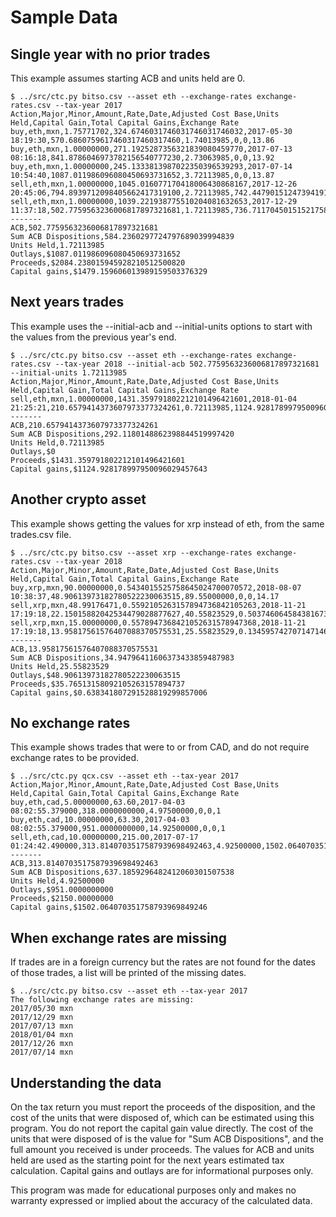# Sample Data

## Single year with no prior trades

This example assumes starting ACB and units held are 0.

```
$ ../src/ctc.py bitso.csv --asset eth --exchange-rates exchange-rates.csv --tax-year 2017
Action,Major,Minor,Amount,Rate,Date,Adjusted Cost Base,Units Held,Capital Gain,Total Capital Gains,Exchange Rate
buy,eth,mxn,1.75771702,324.6746031746031746031746032,2017-05-30 18:19:30,570.6860759617460317460317460,1.74013985,0,0,13.86
buy,eth,mxn,1.00000000,271.1925287356321839080459770,2017-07-13 08:16:18,841.8786046973782156540777230,2.73063985,0,0,13.92
buy,eth,mxn,1.00000000,245.1333813987022350396539293,2017-07-14 10:54:40,1087.011986096080450693731652,3.72113985,0,0,13.87
sell,eth,mxn,1.00000000,1045.016077170418006430868167,2017-12-26 20:45:06,794.8939712098405662417319100,2.72113985,742.4479015124739419145597440,742.4479015124739419145597440,15.55
sell,eth,mxn,1.00000000,1039.221938775510204081632653,2017-12-29 11:37:18,502.7759563236006817897321681,1.72113985,736.7117045015152175888165851,1479.159606013989159503376329,15.68
-------
ACB,502.7759563236006817897321681
Sum ACB Dispositions,584.2360297724797689039994839
Units Held,1.72113985
Outlays,$1087.011986096080450693731652
Proceeds,$2084.238015945928210512500820
Capital gains,$1479.159606013989159503376329
```

## Next years trades

This example uses the --initial-acb and --initial-units options to start with the values from the previous year's end.

```
$ ../src/ctc.py bitso.csv --asset eth --exchange-rates exchange-rates.csv --tax-year 2018 --initial-acb 502.7759563236006817897321681 --initial-units 1.72113985
Action,Major,Minor,Amount,Rate,Date,Adjusted Cost Base,Units Held,Capital Gain,Total Capital Gains,Exchange Rate
sell,eth,mxn,1.00000000,1431.359791802212101496421601,2018-01-04 21:25:21,210.6579414373607973377324261,0.72113985,1124.928178997950096029457643,1124.928178997950096029457643,15.37
-------
ACB,210.6579414373607973377324261
Sum ACB Dispositions,292.1180148862398844519997420
Units Held,0.72113985
Outlays,$0
Proceeds,$1431.359791802212101496421601
Capital gains,$1124.928178997950096029457643
```

## Another crypto asset

This example shows getting the values for xrp instead of eth, from the same trades.csv file.

```
$ ../src/ctc.py bitso.csv --asset xrp --exchange-rates exchange-rates.csv --tax-year 2018
Action,Major,Minor,Amount,Rate,Date,Adjusted Cost Base,Units Held,Capital Gain,Total Capital Gains,Exchange Rate
buy,xrp,mxn,90.00000000,0.5434015525758645024700070572,2018-08-07 10:38:37,48.90613973182780522230063515,89.55000000,0,0,14.17
sell,xrp,mxn,48.99176471,0.5592105263157894736842105263,2018-11-21 17:19:18,22.15015882042534479028877627,40.55823529,0.50374606458438167325129902,0.50374606458438167325129902,15.20
sell,xrp,mxn,15.00000000,0.5578947368421052631578947368,2018-11-21 17:19:18,13.95817561576407088370575531,25.55823529,0.134595742707147146048557986,0.638341807291528819299857006,15.20
-------
ACB,13.95817561576407088370575531
Sum ACB Dispositions,34.94796411606373433859487983
Units Held,25.55823529
Outlays,$48.90613973182780522230063515
Proceeds,$35.76513158092105263157894737
Capital gains,$0.638341807291528819299857006
```

## No exchange rates

This example shows trades that were to or from CAD, and do not require exchange rates to be provided.

```
$ ../src/ctc.py qcx.csv --asset eth --tax-year 2017
Action,Major,Minor,Amount,Rate,Date,Adjusted Cost Base,Units Held,Capital Gain,Total Capital Gains,Exchange Rate
buy,eth,cad,5.00000000,63.60,2017-04-03 08:02:55.379000,318.0000000000,4.97500000,0,0,1
buy,eth,cad,10.00000000,63.30,2017-04-03 08:02:55.379000,951.0000000000,14.92500000,0,0,1
sell,eth,cad,10.00000000,215.00,2017-07-17 01:24:42.490000,313.8140703517587939698492463,4.92500000,1502.064070351758793969849246,1502.064070351758793969849246,1
-------
ACB,313.8140703517587939698492463
Sum ACB Dispositions,637.1859296482412060301507538
Units Held,4.92500000
Outlays,$951.0000000000
Proceeds,$2150.00000000
Capital gains,$1502.064070351758793969849246
```

## When exchange rates are missing

If trades are in a foreign currency but the rates are not found for the dates of those trades,
a list will be printed of the missing dates.

```
$ ../src/ctc.py bitso.csv --asset eth --tax-year 2017
The following exchange rates are missing:
2017/05/30 mxn
2017/12/29 mxn
2017/07/13 mxn
2018/01/04 mxn
2017/12/26 mxn
2017/07/14 mxn
```

## Understanding the data

On the tax return you must report the proceeds of the disposition, and the cost of the units that
were disposed of, which can be estimated using this program. You do not report the capital gain
value directly. The cost of the units that were disposed of is the value for "Sum ACB Dispositions",
and the full amount you received is under proceeds. The values for ACB and units held are used as
the starting point for the next years estimated tax calculation. Capital gains and outlays are
for informational purposes only.

This program was made for educational purposes only and makes no warranty expressed or implied
about the accuracy of the calculated data.
